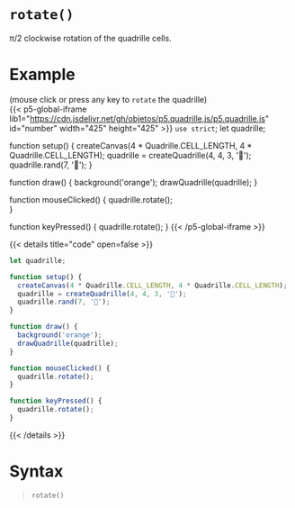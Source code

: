 # `rotate()`

π/2 clockwise rotation of the quadrille cells.

# Example

(mouse click or press any key to `rotate` the quadrille)  
{{< p5-global-iframe lib1="https://cdn.jsdelivr.net/gh/objetos/p5.quadrille.js/p5.quadrille.js" id="number" width="425" height="425" >}}
`use strict`;
let quadrille;

function setup() {
  createCanvas(4 * Quadrille.CELL_LENGTH, 4 * Quadrille.CELL_LENGTH);
  quadrille = createQuadrille(4, 4, 3, '🚀');
  quadrille.rand(7, '🐒');
}

function draw() {
  background('orange');
  drawQuadrille(quadrille);
}

function mouseClicked() {
  quadrille.rotate();  
}

function keyPressed() {
  quadrille.rotate();
}
{{< /p5-global-iframe >}}

{{< details title="code" open=false >}}
```js
let quadrille;

function setup() {
  createCanvas(4 * Quadrille.CELL_LENGTH, 4 * Quadrille.CELL_LENGTH);
  quadrille = createQuadrille(4, 4, 3, '🚀');
  quadrille.rand(7, '🐒');
}

function draw() {
  background('orange');
  drawQuadrille(quadrille);
}

function mouseClicked() {
  quadrille.rotate();  
}

function keyPressed() {
  quadrille.rotate();
}
```
{{< /details >}}

# Syntax

> `rotate()`